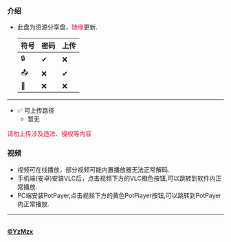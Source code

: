 ### 介绍

- 此盘为资源分享盘，<font color="#DC143C">随缘</font>更新.

  | 符号 | 密码 | 上传 |
  | ---- | ---- | ---- |
  | 🔒    | ✔    | ❌    |
  | 📤    | ❌    | ✔    |
  | 🔑    | ❌    | ❌    |
----
- ✅ 可上传路径
  - 暂无
  

<font color="#DC143C">请勿上传涉及违法、侵权等内容</font>

### 视频

- 视频可在线播放，部分视频可能内置播放器无法正常解码.
- 手机端(安卓)安装VLC后，点击视频下方的VLC橙色按钮,可以跳转到软件内正常播放.
- PC端安装PotPayer,点击视频下方的黄色PotPlayer按钮,可以跳转到PotPayer内正常播放.

<hr>
<br>
  <a href="/@manage">
            <b>©️YzMzx</b>
        </a>

